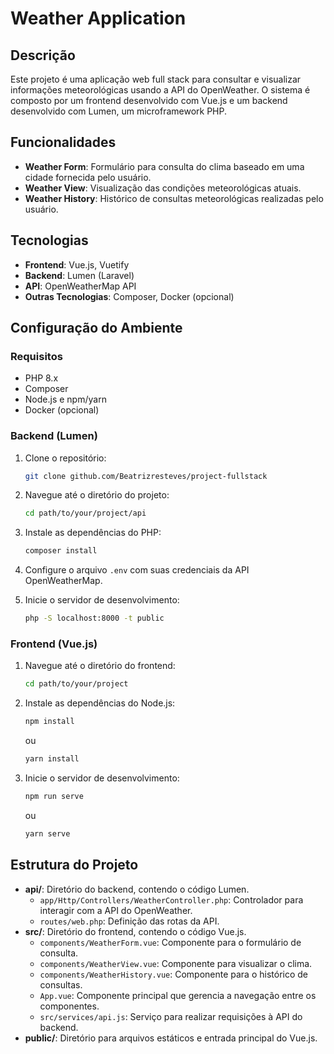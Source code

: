 # Weather Application

## Descrição

Este projeto é uma aplicação web full stack para consultar e visualizar informações meteorológicas usando a API do OpenWeather. O sistema é composto por um frontend desenvolvido com Vue.js e um backend desenvolvido com Lumen, um microframework PHP. 

## Funcionalidades

- **Weather Form**: Formulário para consulta do clima baseado em uma cidade fornecida pelo usuário.
- **Weather View**: Visualização das condições meteorológicas atuais.
- **Weather History**: Histórico de consultas meteorológicas realizadas pelo usuário.

## Tecnologias

- **Frontend**: Vue.js, Vuetify
- **Backend**: Lumen (Laravel)
- **API**: OpenWeatherMap API
- **Outras Tecnologias**: Composer, Docker (opcional)

## Configuração do Ambiente

### Requisitos

- PHP 8.x
- Composer
- Node.js e npm/yarn
- Docker (opcional)

### Backend (Lumen)

1. Clone o repositório:

    ```bash
    git clone github.com/Beatrizresteves/project-fullstack
    ```

2. Navegue até o diretório do projeto:

    ```bash
    cd path/to/your/project/api
    ```

3. Instale as dependências do PHP:

    ```bash
    composer install
    ```

4. Configure o arquivo `.env` com suas credenciais da API OpenWeatherMap. 

5. Inicie o servidor de desenvolvimento:

    ```bash
    php -S localhost:8000 -t public
    ```

### Frontend (Vue.js)

1. Navegue até o diretório do frontend:

    ```bash
    cd path/to/your/project
    ```

2. Instale as dependências do Node.js:

    ```bash
    npm install
    ```

    ou

    ```bash
    yarn install
    ```

3. Inicie o servidor de desenvolvimento:

    ```bash
    npm run serve
    ```

    ou

    ```bash
    yarn serve
    ```

## Estrutura do Projeto

- **api/**: Diretório do backend, contendo o código Lumen.
    - `app/Http/Controllers/WeatherController.php`: Controlador para interagir com a API do OpenWeather.
    - `routes/web.php`: Definição das rotas da API.
- **src/**: Diretório do frontend, contendo o código Vue.js.
    - `components/WeatherForm.vue`: Componente para o formulário de consulta.
    - `components/WeatherView.vue`: Componente para visualizar o clima.
    - `components/WeatherHistory.vue`: Componente para o histórico de consultas.
    - `App.vue`: Componente principal que gerencia a navegação entre os componentes.
    - `src/services/api.js`: Serviço para realizar requisições à API do backend.
- **public/**: Diretório para arquivos estáticos e entrada principal do Vue.js.

